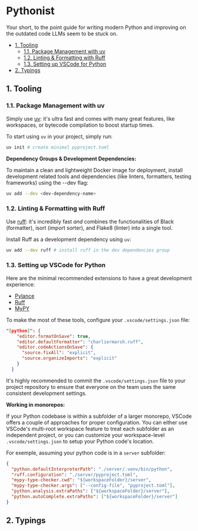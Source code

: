 # Pythonist <!-- omit in toc -->

Your short, to the point guide for writing modern Python and improving on the outdated code LLMs seem to be stuck on.

- [1. Tooling](#1-tooling)
  - [1.1. Package Management with uv](#11-package-management-with-uv)
  - [1.2. Linting \& Formatting with Ruff](#12-linting--formatting-with-ruff)
  - [1.3. Setting up VSCode for Python](#13-setting-up-vscode-for-python)
- [2. Typings](#2-typings)

## 1. Tooling

### 1.1. Package Management with uv

Simply use [uv](https://docs.astral.sh/uv/): it's ultra fast and comes with many great features, like workspaces, or bytecode compilation to boost startup times.

To start using `uv` in your project, simply run:

```bash
uv init # create minimal pyproject.toml
```

**Dependency Groups & Development Dependencies:**

To maintain a clean and lightweight Docker image for deployment, install development related tools and dependencies (like linters, formatters, testing frameworks) using the --dev flag:

```bash
uv add --dev <dev-dependency-name>
```

### 1.2. Linting & Formatting with Ruff

Use [ruff](https://docs.astral.sh/ruff/): it's incredibly fast *and* combines the functionalities of Black (formatter), isort (import sorter), and Flake8 (linter) into a single tool.

Install Ruff as a development dependency using `uv`:

```bash
uv add --dev ruff # install ruff in the dev dependencies group
```

### 1.3. Setting up VSCode for Python

Here are the minimal recommended extensions to have a great development experience:

- [Pylance](https://marketplace.visualstudio.com/items?itemName=ms-python.vscode-pylance)
- [Ruff](https://marketplace.visualstudio.com/items?itemName=charliermarsh.ruff)
- [MyPY](https://marketplace.visualstudio.com/items?itemName=ms-python.mypy-type-checker)

To make the most of these tools, configure your `.vscode/settings.json` file:

```.vscode/settings.json
"[python]": {
    "editor.formatOnSave": true,
    "editor.defaultFormatter": "charliermarsh.ruff",
    "editor.codeActionsOnSave": {
      "source.fixAll": "explicit",
      "source.organizeImports": "explicit"
    }
  }
```

It's highly recommended to commit the `.vscode/settings.json` file to your project repository to ensure that everyone on the team uses the same consistent development settings.

**Working in monorepos:**

If your Python codebase is within a subfolder of a larger monorepo, VSCode offers a couple of approaches for proper configuration. You can either use VSCode's multi-root workspace feature to treat each subfolder as an independent project, or you can customize your workspace-level `.vscode/settings.json` to setup your Python code's location.

For exemple, assuming your python code is in a `server` subfolder:

```.vscode/settings.json
{
  "python.defaultInterpreterPath": "./server/.venv/bin/python",
  "ruff.configuration": "./server/pyproject.toml",
  "mypy-type-checker.cwd": "${workspaceFolder}/server",
  "mypy-type-checker.args": ["--config-file", "pyproject.toml"],
  "python.analysis.extraPaths": ["${workspaceFolder}/server"],
  "python.autoComplete.extraPaths": ["${workspaceFolder}/server"]
}
```

## 2. Typings
